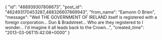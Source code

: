  {
   "id": "488939307808673",
   "post_id": "462493170453287_488326607869943",
   "from_name": "Eamonn O Brien",
   "message": "Well THE GOVERNMENT OF IRELAND itself is registered with a foreign corporation... Dun & Bradstreet... Who are they registered to I wonder... I'd imagine it all leads back to the Crown...",
   "created_time": "2013-03-06T15:42:08+0000"
 }
